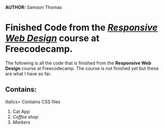 **AUTHOR:** Samson Thomas

<h1>Finished Code from the <a href="https://www.freecodecamp.org/learn/2022/responsive-web-design/"><em>Responsive Web Design</a></em> course at Freecodecamp.</h1>

The following is all the code that is finished from the **Responsive Web Design** course at Freecodecamp. 
The course is not finished yet but these are what I have so far.

<h2>Contains:</h2>

*Italics*= Contains CSS files
1. Cat App
2. *Coffee shop*
3. *Markers*
